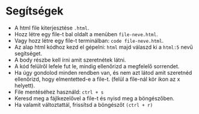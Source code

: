 # Segítségek

- A html file kiterjesztése `.html`.
- Hozz létre egy file-t bal oldalt a menüben `file-neve.html`.
- Vagy hozz létre egy file-t terminálban: `code file-neve.html`.
- Az alap html kódhoz kezd el gépelni: `html` majd válaszd ki a `html:5` nevű segítséget.
- A body részbe kell írni amit szeretnétek látni.
- A kód felülről lefele fut le, mindig ellenőrizd a megfelelő sorrendet.
- Ha úgy gondolod minden rendben van, és nem azt látod amit szeretnéd ellenőrizd, hogy elmentetted-e a file-t. (felül a file-nál kör ikon az x helyett).
- File mentéséhez használd: `ctrl + s`
- Keresd meg a fájlkezelővel a file-t és nyisd meg a böngészőben.
- Ha valamit változtattál, frissítsd a böngészőt `(ctrl + r)`